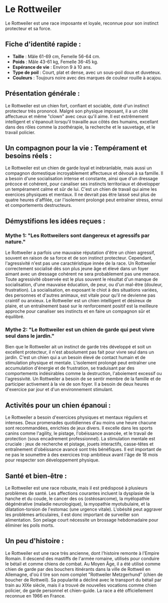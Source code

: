 # Le Rottweiler

Le Rottweiler est une race imposante et loyale, reconnue pour son instinct protecteur et sa force.

## Fiche d'identité rapide :
- **Taille** : Mâle 61-69 cm, Femelle 56-64 cm.
- **Poids** : Mâle 43-61 kg, Femelle 36-45 kg.
- **Espérance de vie** : Environ 9 à 10 ans.
- **Type de poil** : Court, plat et dense, avec un sous-poil doux et duveteux.
- **Couleurs** : Toujours noire avec des marques de couleur rouille à acajou.

## Présentation générale :
Le Rottweiler est un chien fort, confiant et sociable, doté d'un instinct protecteur très prononcé. Malgré son physique imposant, il a un côté affectueux et même "clown" avec ceux qu'il aime. Il est extrêmement intelligent et s'épanouit lorsqu'il travaille aux côtés des humains, excellant dans des rôles comme la zoothérapie, la recherche et le sauvetage, et le travail policier.

## Un compagnon pour la vie : Tempérament et besoins réels :
Le Rottweiler est un chien de garde loyal et inébranlable, mais aussi un compagnon domestique incroyablement affectueux et dévoué à sa famille. Il a besoin d'une socialisation intense et constante, ainsi que d'un dressage précoce et cohérent, pour canaliser ses instincts territoriaux et développer un tempérament calme et sûr de lui. C'est un chien de travail qui aime les exercices physiques et mentaux. Il ne devrait pas être laissé seul plus de quatre heures d'affilée, car l'isolement prolongé peut entraîner stress, ennui et comportements destructeurs.

## Démystifions les idées reçues :
### Mythe 1: "Les Rottweilers sont dangereux et agressifs par nature."
Le Rottweiler a parfois une mauvaise réputation d'être un chien agressif, souvent en raison de sa force et de son instinct protecteur. Cependant, l'agressivité n'est pas une caractéristique innée de la race. Un Rottweiler correctement socialisé dès son plus jeune âge et élevé dans un foyer aimant avec un dressage cohérent ne sera probablement pas une menace. Toute agressivité observée est le plus souvent le résultat d'un manque de socialisation, d'une mauvaise éducation, de peur, ou d'un mal-être (douleur, frustration). La socialisation, en exposant le chiot à des situations variées, des personnes et d'autres animaux, est vitale pour qu'il ne devienne pas craintif ou anxieux. Le Rottweiler est un chien intelligent et désireux de plaire, et un entraînement basé sur le renforcement positif est la meilleure approche pour canaliser ses instincts et en faire un compagnon sûr et équilibré.

### Mythe 2: "Le Rottweiler est un chien de garde qui peut vivre seul dans le jardin."
Bien que le Rottweiler ait un instinct de garde très développé et soit un excellent protecteur, il n'est absolument pas fait pour vivre seul dans un jardin. C'est un chien qui a un besoin élevé de contact humain et de stimulation physique et mentale. L'isolement prolongé peut entraîner une accumulation d'énergie et de frustration, se traduisant par des comportements indésirables comme la destruction, l'aboiement excessif ou l'agressivité. Un Rottweiler a besoin de se sentir membre de la famille et de participer activement à la vie de son foyer. Il a besoin de deux heures d'exercice par jour et d'un environnement stimulant.

## Activités pour un chien épanoui :
Le Rottweiler a besoin d'exercices physiques et mentaux réguliers et intenses. Deux promenades quotidiennes d'au moins une heure chacune sont recommandées, enrichies de jeux divers. Il excelle dans les sports canins comme l'agility, le pistage, l'obéissance avancée, et le travail de protection (sous encadrement professionnel). La stimulation mentale est cruciale : jeux de recherche et pistage, jouets interactifs, casse-têtes et entraînement d'obéissance avancé sont très bénéfiques. Il est important de ne pas le soumettre à des exercices trop ambitieux avant l'âge de 18 mois pour respecter son développement physique.

## Santé et bien-être :
Le Rottweiler est une race robuste, mais il est prédisposé à plusieurs problèmes de santé. Les affections courantes incluent la dysplasie de la hanche et du coude, le cancer des os (ostéosarcome), la myélopathie dégénérative (maladie neurologique), la myopathie myotubulaire, et la dilatation-torsion de l'estomac (une urgence vitale). L'obésité peut aggraver les problèmes articulaires, il est donc important de surveiller son alimentation. Son pelage court nécessite un brossage hebdomadaire pour éliminer les poils morts.

## Un peu d'histoire :
Le Rottweiler est une race très ancienne, dont l'histoire remonte à l'Empire Romain. Il descend des mastiffs de l'armée romaine, utilisés pour conduire le bétail et comme chiens de combat. Au Moyen Âge, il a été utilisé comme chien de garde par des bouchers itinérants dans la ville de Rottweil en Allemagne, d'où il tire son nom complet "Rottweiler Metzgerhund" (chien de boucher de Rottweil). Sa popularité a décliné avec le transport du bétail par train au XIXe siècle, mais il a trouvé de nouvelles vocations comme chien policier, de garde personnel et chien-guide. La race a été officiellement reconnue en 1966 en France. 